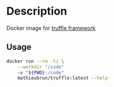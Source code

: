 # Description

Docker image for [truffle framework](http://truffleframework.com/)

## Usage

```` sh
docker run --rm -ti \
    --workdir "/code"
    -v "${PWD}:/code"
    mathieubrun/truffle:latest --help
````